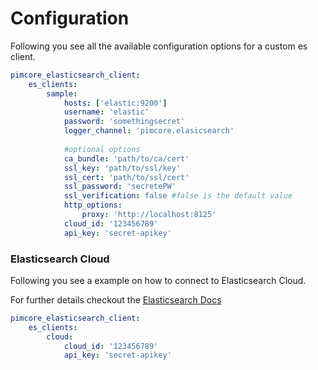 # Configuration

Following you see all the available configuration options for a custom es client.

```yaml
pimcore_elasticsearch_client:
    es_clients:
        sample:
            hosts: ['elastic:9200']
            username: 'elastic'
            password: 'somethingsecret'
            logger_channel: 'pimcore.elasicsearch'
            
            #optional options
            ca_bundle: 'path/to/ca/cert'
            ssl_key: 'path/to/ssl/key'
            ssl_cert: 'path/to/ssl/cert'
            ssl_password: 'secretePW'
            ssl_verification: false #false is the default value
            http_options:
                proxy: 'http://localhost:8125'
            cloud_id: '123456789'
            api_key: 'secret-apikey'
```


### Elasticsearch Cloud

Following you see a example on how to connect to Elasticsearch Cloud. 

For further details checkout the [Elasticsearch Docs](https://www.elastic.co/guide/en/elasticsearch/client/php-api/current/connecting.html)

```yaml
pimcore_elasticsearch_client:
    es_clients:
        cloud:
            cloud_id: '123456789'
            api_key: 'secret-apikey'
```